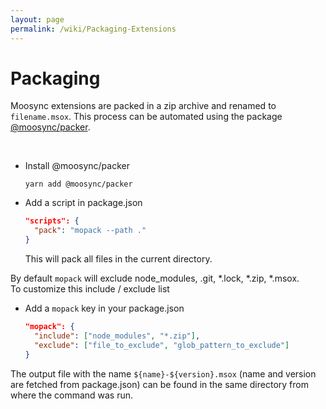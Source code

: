 ```yaml
---
layout: page
permalink: /wiki/Packaging-Extensions
---
```


# Packaging

Moosync extensions are packed in a zip archive and renamed to ```filename.msox```. This process can be automated using the package [@moosync/packer](https://www.npmjs.com/package/@moosync/packer).  

<br />

- Install @moosync/packer
  ```shell 
  yarn add @moosync/packer
  ```

- Add a script in package.json
  ```json
  "scripts": {
    "pack": "mopack --path ."
  }
  ```

  This will pack all files in the current directory.

By default ```mopack``` will exclude node_modules, .git, *.lock, *.zip, *.msox.  
To customize this include / exclude list

- Add a ```mopack``` key in your package.json
  ```json
  "mopack": {
    "include": ["node_modules", "*.zip"],
    "exclude": ["file_to_exclude", "glob_pattern_to_exclude"]
  }
  ```

The output file with the name ```${name}-${version}.msox``` (name and version are fetched from package.json) can be found in the same directory from where the command was run.
